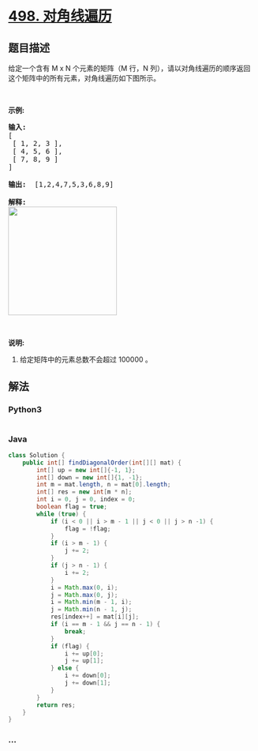 # [498. 对角线遍历](https://leetcode-cn.com/problems/diagonal-traverse)



## 题目描述

<!-- 这里写题目描述 -->

<p>给定一个含有 M x N 个元素的矩阵（M 行，N 列），请以对角线遍历的顺序返回这个矩阵中的所有元素，对角线遍历如下图所示。</p>

<p>&nbsp;</p>

<p><strong>示例:</strong></p>

<pre><strong>输入:</strong>
[
 [ 1, 2, 3 ],
 [ 4, 5, 6 ],
 [ 7, 8, 9 ]
]

<strong>输出:</strong>  [1,2,4,7,5,3,6,8,9]

<strong>解释:</strong>
<img src="https://assets.leetcode-cn.com/aliyun-lc-upload/uploads/2018/10/12/diagonal_traverse.png" style="width: 220px;">
</pre>

<p>&nbsp;</p>

<p><strong>说明:</strong></p>

<ol>
	<li>给定矩阵中的元素总数不会超过 100000 。</li>
</ol>


## 解法

<!-- 这里可写通用的实现逻辑 -->

<!-- tabs:start -->

### **Python3**

<!-- 这里可写当前语言的特殊实现逻辑 -->

```python

```

### **Java**

<!-- 这里可写当前语言的特殊实现逻辑 -->

```java
class Solution {
    public int[] findDiagonalOrder(int[][] mat) {
        int[] up = new int[]{-1, 1};
        int[] down = new int[]{1, -1};
        int m = mat.length, n = mat[0].length;
        int[] res = new int[m * n];
        int i = 0, j = 0, index = 0;
        boolean flag = true;
        while (true) {
            if (i < 0 || i > m - 1 || j < 0 || j > n -1) {
                flag = !flag;
            }
            if (i > m - 1) {
                j += 2;
            }
            if (j > n - 1) {
                i += 2;
            }
            i = Math.max(0, i);
            j = Math.max(0, j);
            i = Math.min(m - 1, i);
            j = Math.min(n - 1, j);
            res[index++] = mat[i][j];
            if (i == m - 1 && j == n - 1) {
                break;
            }
            if (flag) {
                i += up[0];
                j += up[1];
            } else {
                i += down[0];
                j += down[1];
            }
        }
        return res;
    }
}
```

### **...**

```

```

<!-- tabs:end -->
